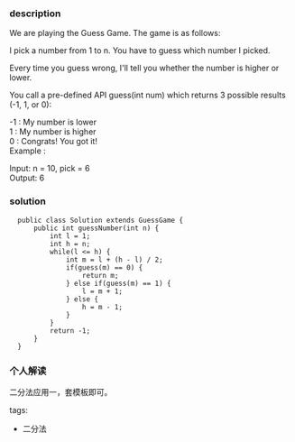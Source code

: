 ### description    
  We are playing the Guess Game. The game is as follows:  
    
  I pick a number from 1 to n. You have to guess which number I picked.  
    
  Every time you guess wrong, I'll tell you whether the number is higher or lower.  
    
  You call a pre-defined API guess(int num) which returns 3 possible results (-1, 1, or 0):  
    
  -1 : My number is lower  
   1 : My number is higher  
   0 : Congrats! You got it!  
  Example :  
    
  Input: n = 10, pick = 6  
  Output: 6  
### solution    
```    
  public class Solution extends GuessGame {  
      public int guessNumber(int n) {  
          int l = 1;  
          int h = n;  
          while(l <= h) {  
              int m = l + (h - l) / 2;  
              if(guess(m) == 0) {  
                  return m;  
              } else if(guess(m) == 1) {  
                  l = m + 1;  
              } else {  
                  h = m - 1;  
              }  
          }  
          return -1;  
      }  
  }  
```    
    
### 个人解读    
  二分法应用一，套模板即可。  
    
    
tags:    
  -  二分法  
